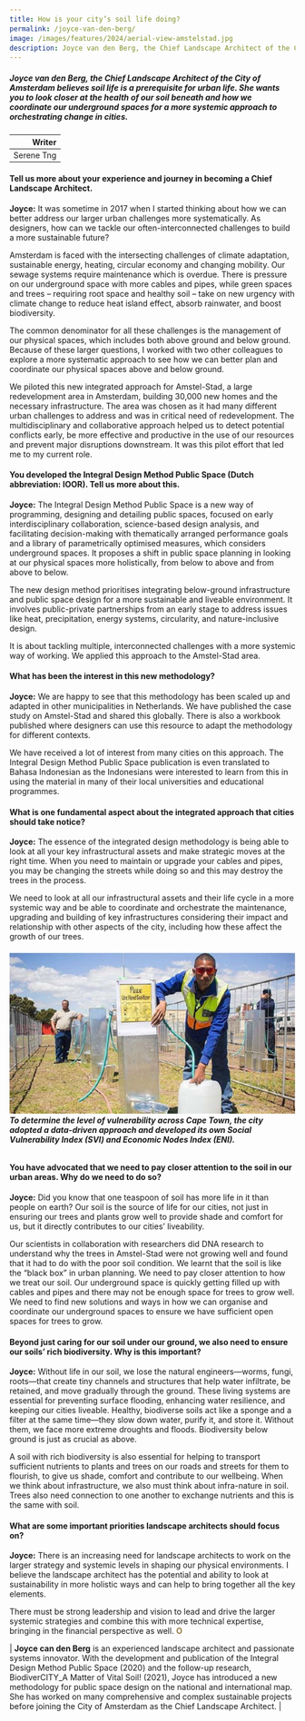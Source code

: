 ```yaml
---
title: How is your city’s soil life doing? 
permalink: /joyce-van-den-berg/
image: /images/features/2024/aerial-view-amstelstad.jpg
description: Joyce van den Berg, the Chief Landscape Architect of the City of Amsterdam believes soil life is a prerequisite for urban life. She wants you to look closer at the health of our soil beneath and how we coordinate our underground spaces for a more systemic approach to orchestrating change in cities.  
---
```


##### Joyce van den Berg, the Chief Landscape Architect of the City of Amsterdam believes soil life is a prerequisite for urban life. She wants you to look closer at the health of our soil beneath and how we coordinate our underground spaces for a more systemic approach to orchestrating change in cities.   

| Writer |
| ---: |
| Serene Tng | 

#### **Tell us more about your experience and journey in becoming a Chief Landscape Architect.**

**Joyce:** It was sometime in 2017 when I started thinking about how we can better address our larger urban challenges more systematically. As designers, how can we tackle our often-interconnected challenges to build a more sustainable future?

Amsterdam is faced with the intersecting challenges of climate adaptation, sustainable energy, heating, circular economy and changing mobility. Our sewage systems require maintenance which is overdue. There is pressure on our underground space with more cables and pipes, while green spaces and trees – requiring root space and healthy soil – take on new urgency with climate change to reduce heat island effect, absorb rainwater, and boost biodiversity. 

The common denominator for all these challenges is the management of our physical spaces, which includes both above ground and below ground. Because of these larger questions, I worked with two other colleagues to explore a more systematic approach to see how we can better plan and coordinate our physical spaces above and below ground. 

We piloted this new integrated approach for Amstel-Stad, a large redevelopment area in Amsterdam, building 30,000 new homes and the necessary infrastructure. The area was chosen as it had many different urban challenges to address and was in critical need of redevelopment. The multidisciplinary and collaborative approach helped us to detect potential conflicts early, be more effective and productive in the use of our resources and prevent major disruptions downstream. It was this pilot effort that led me to my current role. 
 
#### **You developed the Integral Design Method Public Space (Dutch abbreviation: IOOR). Tell us more about this.**

**Joyce:** The Integral Design Method Public Space is a new way of programming, designing and detailing public spaces, focused on early interdisciplinary collaboration, science-based design analysis, and facilitating decision-making with thematically arranged performance goals and a library of parametrically optimised measures, which considers underground spaces. It proposes a shift in public space planning in looking at our physical spaces more holistically, from below to above and from above to below. 

The new design method prioritises integrating below-ground infrastructure and public space design for a more sustainable and liveable environment. It involves public-private partnerships from an early stage to address issues like heat, precipitation, energy systems, circularity, and nature-inclusive design.

It is about tackling multiple, interconnected challenges with a more systemic way of working. We applied this approach to the Amstel-Stad area. 

#### **What has been the interest in this new methodology?**

**Joyce:** We are happy to see that this methodology has been scaled up and adapted in other municipalities in Netherlands. We have published the case study on Amstel-Stad and shared this globally. There is also a workbook published where designers can use this resource to adapt the methodology for different contexts.  

We have received a lot of interest from many cities on this approach. The Integral Design Method Public Space publication is even translated to Bahasa Indonesian as the Indonesians were interested to learn from this in using the material in many of their local universities and educational programmes.

#### **What is one fundamental aspect about the integrated approach that cities should take notice?**

**Joyce:** The essence of the integrated design methodology is being able to look at all your key infrastructural assets and make strategic moves at the right time. When you need to maintain or upgrade your cables and pipes, you may be changing the streets while doing so and this may destroy the trees in the process. 

We need to look at all our infrastructural assets and their life cycle in a more systemic way and be able to coordinate and orchestrate the maintenance, upgrading and building of key infrastructures considering their impact and relationship with other aspects of the city, including how these affect the growth of our trees.  

###### ![To determine the level of vulnerability across Cape Town, the city adopted a data-driven approach and developed its own Social Vulnerability Index (SVI) and Economic Nodes Index (ENI).](/images/features/2024/cape-town-image.jpg/)**To determine the level of vulnerability across Cape Town, the city adopted a data-driven approach and developed its own Social Vulnerability Index (SVI) and Economic Nodes Index (ENI).**  

#### **You have advocated that we need to pay closer attention to the soil in our urban areas. Why do we need to do so?**

**Joyce:** Did you know that one teaspoon of soil has more life in it than people on earth? Our soil is the source of life for our cities, not just in ensuring our trees and plants grow well to provide shade and comfort for us, but it directly contributes to our cities’ liveability.

Our scientists in collaboration with researchers did DNA research to understand why the trees in Amstel-Stad were not growing well and found that it had to do with the poor soil condition. We learnt that the soil is like the “black box” in urban planning. We need to pay closer attention to how we treat our soil. Our underground space is quickly getting filled up with cables and pipes and there may not be enough space for trees to grow well. We need to find new solutions and ways in how we can organise and coordinate our underground spaces to ensure we have sufficient open spaces for trees to grow.

#### **Beyond just caring for our soil under our ground, we also need to ensure our soils’ rich biodiversity. Why is this important?**

**Joyce:** Without life in our soil, we lose the natural engineers—worms, fungi, roots—that create tiny channels and structures that help water infiltrate, be retained, and move gradually through the ground. These living systems are essential for preventing surface flooding, enhancing water resilience, and keeping our cities liveable. Healthy, biodiverse soils act like a sponge and a filter at the same time—they slow down water, purify it, and store it. Without them, we face more extreme droughts and floods. Biodiversity below ground is just as crucial as above.

A soil with rich biodiversity is also essential for helping to transport sufficient nutrients to plants and trees on our roads and streets for them to flourish, to give us shade, comfort and contribute to our wellbeing. When we think about infrastructure, we also must think about infra-nature in soil. Trees also need connection to one another to exchange nutrients and this is the same with soil. 

#### **What are some important priorities landscape architects should focus on?**

**Joyce:** There is an increasing need for landscape architects to work on the larger strategy and systemic levels in shaping our physical environments. I believe the landscape architect has the potential and ability to look at sustainability in more holistic ways and can help to bring together all the key elements. 

There must be strong leadership and vision to lead and drive the larger systemic strategies and combine this with more technical expertise, bringing in the financial perspective as well. **<font color="#967942">O</font>** 

| **Joyce can den Berg** is an experienced landscape architect and passionate systems innovator. With the development and publication of the Integral Design Method Public Space (2020) and the follow-up research, BiodiverCITY_A Matter of Vital Soil! (2021), Joyce has introduced a new methodology for public space design on the national and international map. She has worked on many comprehensive and complex sustainable projects before joining the City of Amsterdam as the Chief Landscape Architect. |
